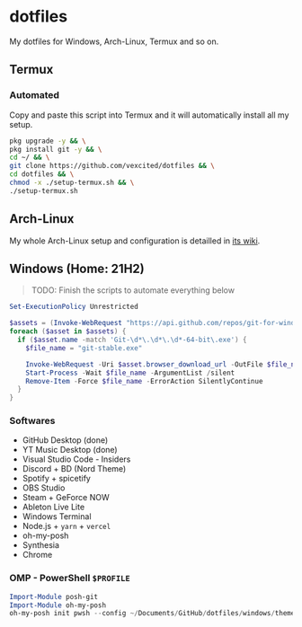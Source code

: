 # dotfiles
My dotfiles for Windows, Arch-Linux, Termux and so on.

## Termux

### Automated

Copy and paste this script into Termux and it will
automatically install all my setup.

```bash
pkg upgrade -y && \
pkg install git -y && \
cd ~/ && \
git clone https://github.com/vexcited/dotfiles && \
cd dotfiles && \
chmod -x ./setup-termux.sh && \
./setup-termux.sh
```

## Arch-Linux

My whole Arch-Linux setup and configuration is detailled
in [its wiki](https://github.com/Vexcited/dotfiles/wiki/Arch-Linux).

## Windows (Home: 21H2)

> TODO: Finish the scripts to automate everything below

```powershell
Set-ExecutionPolicy Unrestricted

$assets = (Invoke-WebRequest "https://api.github.com/repos/git-for-windows/git/releases/latest" | ConvertFrom-Json).assets
foreach ($asset in $assets) { 
  if ($asset.name -match 'Git-\d*\.\d*\.\d*-64-bit\.exe') {
    $file_name = "git-stable.exe"

    Invoke-WebRequest -Uri $asset.browser_download_url -OutFile $file_name
    Start-Process -Wait $file_name -ArgumentList /silent
    Remove-Item -Force $file_name -ErrorAction SilentlyContinue
  }
}
```

### Softwares

* GitHub Desktop (done)
* YT Music Desktop (done)
* Visual Studio Code - Insiders
* Discord + BD (Nord Theme)
* Spotify + spicetify
* OBS Studio
* Steam + GeForce NOW
* Ableton Live Lite
* Windows Terminal
* Node.js + `yarn` + `vercel`
* oh-my-posh
* Synthesia
* Chrome

### OMP - PowerShell `$PROFILE`

```powershell
Import-Module posh-git
Import-Module oh-my-posh
oh-my-posh init pwsh --config ~/Documents/GitHub/dotfiles/windows/theme.omp.json | Invoke-Expression
```
